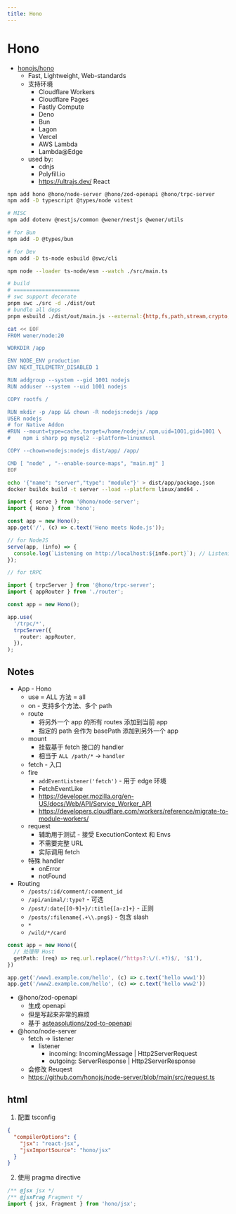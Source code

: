 ```yaml
---
title: Hono
---
```


# Hono

- [honojs/hono](https://github.com/honojs/hono)
  - Fast, Lightweight, Web-standards
  - 支持环境
    - Cloudflare Workers
    - Cloudflare Pages
    - Fastly Compute
    - Deno
    - Bun
    - Lagon
    - Vercel
    - AWS Lambda
    - Lambda@Edge
  - used by:
    - cdnjs
    - Polyfill.io
    - https://ultrajs.dev/ React

```bash
npm add hono @hono/node-server @hono/zod-openapi @hono/trpc-server
npm add -D typescript @types/node vitest

# MISC
npm add dotenv @nestjs/common @wener/nestjs @wener/utils

# for Bun
npm add -D @types/bun

# for Dev
npm add -D ts-node esbuild @swc/cli

npm node --loader ts-node/esm --watch ./src/main.ts

# build
# =====================
# swc support decorate
pnpm swc ./src -d ./dist/out
# bundle all deps
pnpm esbuild ./dist/out/main.js --external:{http,fs,path,stream,crypto,os,node:\*} --define:process.env.NODE_ENV=\"production\" --bundle --format=esm --outdir=dist/app --minify-syntax --charset=utf8 --target=es2022,node20 --sourcemap=external --legal-comments=external

cat << EOF
FROM wener/node:20

WORKDIR /app

ENV NODE_ENV production
ENV NEXT_TELEMETRY_DISABLED 1

RUN addgroup --system --gid 1001 nodejs
RUN adduser --system --uid 1001 nodejs

COPY rootfs /

RUN mkdir -p /app && chown -R nodejs:nodejs /app
USER nodejs
# for Native Addon
#RUN --mount=type=cache,target=/home/nodejs/.npm,uid=1001,gid=1001 \
#    npm i sharp pg mysql2 --platform=linuxmusl

COPY --chown=nodejs:nodejs dist/app/ /app/

CMD [ "node" , "--enable-source-maps", "main.mj" ]
EOF

echo '{"name": "server","type": "module"}' > dist/app/package.json
docker buildx build -t server --load --platform linux/amd64 .
```

```ts
import { serve } from '@hono/node-server';
import { Hono } from 'hono';

const app = new Hono();
app.get('/', (c) => c.text('Hono meets Node.js'));

// for NodeJS
serve(app, (info) => {
  console.log(`Listening on http://localhost:${info.port}`); // Listening on http://localhost:3000
});
```

```ts
// for tRPC

import { trpcServer } from '@hono/trpc-server';
import { appRouter } from './router';

const app = new Hono();

app.use(
  '/trpc/*',
  trpcServer({
    router: appRouter,
  }),
);
```

## Notes

- App - Hono
  - use = ALL 方法 = all
  - on - 支持多个方法、多个 path
  - route
    - 将另外一个 app 的所有 routes 添加到当前 app
    - 指定的 path 会作为 basePath 添加到另外一个 app
  - mount
    - 挂载基于 fetch 接口的 handler
    - 相当于 `ALL /path/*` -> `handler`
  - fetch - 入口
  - fire
    - `addEventListener('fetch')` - 用于 edge 环境
    - FetchEventLike
    - https://developer.mozilla.org/en-US/docs/Web/API/Service_Worker_API
    - https://developers.cloudflare.com/workers/reference/migrate-to-module-workers/
  - request
    - 辅助用于测试 - 接受 ExecutionContext 和 Envs
    - 不需要完整 URL
    - 实际调用 fetch
  - 特殊 handler
    - onError
    - notFound
- Routing
  - `/posts/:id/comment/:comment_id`
  - `/api/animal/:type?` - 可选
  - `/post/:date{[0-9]+}/:title{[a-z]+}` - 正则
  - `/posts/:filename{.+\\.png$}` - 包含 slash
  - `*`
  - `/wild/*/card`

```ts
const app = new Hono({
  // 处理带 Host
  getPath: (req) => req.url.replace(/^https?:\/(.+?)$/, '$1'),
})

app.get('/www1.example.com/hello', (c) => c.text('hello www1'))
app.get('/www2.example.com/hello', (c) => c.text('hello www2'))
```

- @hono/zod-openapi
  - 生成 openapi
  - 但是写起来非常的麻烦
  - 基于 [asteasolutions/zod-to-openapi](https://github.com/asteasolutions/zod-to-openapi)
- @hono/node-server
  - fetch -> listener
    - listener
      - incoming: IncomingMessage | Http2ServerRequest
      - outgoing: ServerResponse | Http2ServerResponse
  - 会修改 Reuqest
  - https://github.com/honojs/node-server/blob/main/src/request.ts

## html

1. 配置 tsconfig

```json
{
  "compilerOptions": {
    "jsx": "react-jsx",
    "jsxImportSource": "hono/jsx"
  }
}
```

2. 使用 pragma directive

```ts
/** @jsx jsx */
/** @jsxFrag Fragment */
import { jsx, Fragment } from 'hono/jsx';
```
